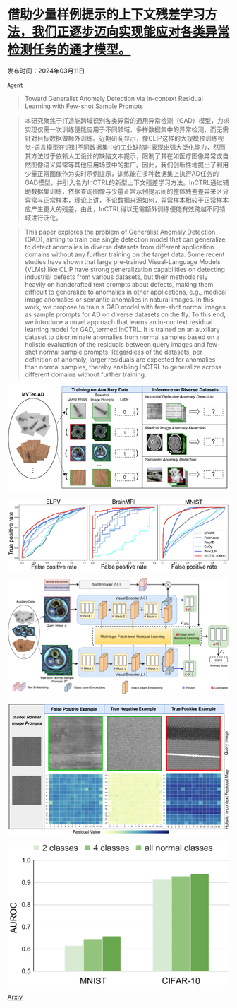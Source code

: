 # [借助少量样例提示的上下文残差学习方法，我们正逐步迈向实现能应对各类异常检测任务的通才模型。](https://arxiv.org/abs/2403.06495)

发布时间：2024年03月11日

`Agent`

> Toward Generalist Anomaly Detection via In-context Residual Learning with Few-shot Sample Prompts

> 本研究聚焦于打造能跨域识别各类异常的通用异常检测（GAD）模型，力求实现仅需一次训练便能应用于不同领域、多样数据集中的异常检测，而无需针对目标数据做额外训练。近期研究显示，像CLIP这样的大规模预训练视觉-语言模型在识别不同数据集中的工业缺陷时表现出强大泛化能力，然而其方法过于依赖人工设计的缺陷文本提示，限制了其在如医疗图像异常或自然图像语义异常等其他应用场景中的推广。因此，我们创新性地提出了利用少量正常图像作为实时示例提示，训练能在多种数据集上执行AD任务的GAD模型，并引入名为InCTRL的新型上下文残差学习方法。InCTRL通过辅助数据集训练，依据查询图像与少量正常示例提示间的整体残差差异来区分异常与正常样本，理论上讲，不论数据来源如何，异常样本相较于正常样本应产生更大的残差，由此，InCTRL得以无需额外训练便能有效跨越不同领域进行泛化。

> This paper explores the problem of Generalist Anomaly Detection (GAD), aiming to train one single detection model that can generalize to detect anomalies in diverse datasets from different application domains without any further training on the target data. Some recent studies have shown that large pre-trained Visual-Language Models (VLMs) like CLIP have strong generalization capabilities on detecting industrial defects from various datasets, but their methods rely heavily on handcrafted text prompts about defects, making them difficult to generalize to anomalies in other applications, e.g., medical image anomalies or semantic anomalies in natural images. In this work, we propose to train a GAD model with few-shot normal images as sample prompts for AD on diverse datasets on the fly. To this end, we introduce a novel approach that learns an in-context residual learning model for GAD, termed InCTRL. It is trained on an auxiliary dataset to discriminate anomalies from normal samples based on a holistic evaluation of the residuals between query images and few-shot normal sample prompts. Regardless of the datasets, per definition of anomaly, larger residuals are expected for anomalies than normal samples, thereby enabling InCTRL to generalize across different domains without further training.

![借助少量样例提示的上下文残差学习方法，我们正逐步迈向实现能应对各类异常检测任务的通才模型。](../../../paper_images/2403.06495/x1.png)

![借助少量样例提示的上下文残差学习方法，我们正逐步迈向实现能应对各类异常检测任务的通才模型。](../../../paper_images/2403.06495/x2.png)

![借助少量样例提示的上下文残差学习方法，我们正逐步迈向实现能应对各类异常检测任务的通才模型。](../../../paper_images/2403.06495/x3.png)

![借助少量样例提示的上下文残差学习方法，我们正逐步迈向实现能应对各类异常检测任务的通才模型。](../../../paper_images/2403.06495/x4.png)

![借助少量样例提示的上下文残差学习方法，我们正逐步迈向实现能应对各类异常检测任务的通才模型。](../../../paper_images/2403.06495/x5.png)

[Arxiv](https://arxiv.org/abs/2403.06495)